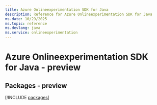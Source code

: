 ```yaml
---
title: Azure Onlineexperimentation SDK for Java
description: Reference for Azure Onlineexperimentation SDK for Java
ms.date: 10/29/2025
ms.topic: reference
ms.devlang: java
ms.service: onlineexperimentation
---
```

# Azure Onlineexperimentation SDK for Java - preview
## Packages - preview
[!INCLUDE [packages](onlineexperimentation-index.md)]